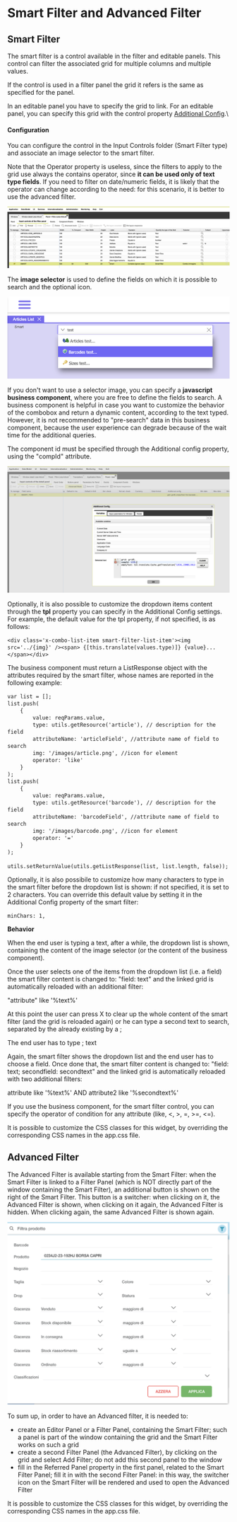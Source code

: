# Smart Filter and Advanced Filter

## Smart Filter

The smart filter is a control available in the filter and editable panels. This control can filter the associated grid for multiple columns and multiple values.

If the control is used in a filter panel the grid it refers is the same as specified for the panel.

In an editable panel you have to specify the grid to link. For an editable panel, you can specify this grid with the control property [Additional Config](3-1-8-panels-list/3-1-8-4-controls-properties.md).\


#### Configuration

You can configure the control in the Input Controls folder (Smart Filter type) and associate an image selector to the smart filter.&#x20;

Note that the Operator property is useless, since the filters to apply to the grid use always the contains operator, since **it can be used only of text type fields**. If you need to filter on date/numeric fields, it is likely that the operator can change according to the need: for this scenario, it is better to use the advanced filter.

![](<../../../.gitbook/assets/image (4).png>)

The **image selector** is used to define the fields on which it is possible to search and the optional icon.

![](<../../../.gitbook/assets/image (5).png>)

If you don't want to use a selector image, you can specify a **javascript business component**, where you are free to define the fields to search. A business component is helpful in case you want to customize the behavior of the combobox and return a dynamic content, according to the text typed. However, it is not recommended to "pre-search" data in this business component, because the user experience can degrade because of the wait time for the additional queries.

The component id must be specified through the Additional config property, using the "compId" attribute.

![](<../../../.gitbook/assets/image (3).png>)

Optionally, it is also possible to customize the dropdown items content through the **tpl** property you can specify in the Additional Config settings. For example, the default value for the tpl property, if not specified, is as follows:

```
<div class='x-combo-list-item smart-filter-list-item'><img src='../{img}' /><span> {[this.translate(values.type)]} {value}...</span></div>
```



The business component must return a ListResponse object with the attributes required by the smart filter, whose names are reported in the following example:

```
var list = [];
list.push(
    {
        value: reqParams.value,
        type: utils.getResource('article'), // description for the field
        attributeName: 'articleField', //attribute name of field to search
        img: '/images/article.png', //icon for element
        operator: 'like'
    }
);
list.push(
    {
        value: reqParams.value,
        type: utils.getResource('barcode'), // description for the field
        attributeName: 'barcodeField', //attribute name of field to search
        img: '/images/barcode.png', //icon for element
        operator: '='
    }
);

utils.setReturnValue(utils.getListResponse(list, list.length, false));
```

Optionally, it is also possibile to customize how many characters to type in the smart filter before the dropdown list is shown: if not specified, it is set to 2 characters. You can override this default value by setting it in the Additional Config property of the smart filter:

```
minChars: 1,
```



**Behavior**

When the end user is typing a text, after a while, the dropdown list is shown, containing the content of the image selector (or the content of the business component).

Once the user selects one of the items from the dropdown list (i.e. a field) the smart filter content is changed to: "field: text" and the linked grid is automatically reloaded with an additional filter:

&#x20;"attribute" like '%text%'

At this point the user can press X to clear up the whole content of the smart filter (and the grid is reloaded again) or he can type a second text to search, separated by the already existing by a ;

The end user has to type ; text

Again, the smart filter shows the dropdown list and the end user has to choose a field. Once done that, the smart filter content is changed to: "field: text; secondfield: secondtext" and the linked grid is automatically reloaded with two additional filters:

&#x20;attribute like '%text%' AND  attribute2 like '%secondtext%'&#x20;

If you use the business component, for the smart filter control, you can specify the operator of condition for any attribute (like, <, >, =, >=, <=).

It is possible to customize the CSS classes for this widget, by overriding the corresponding CSS names in the app.css file.

## Advanced Filter

The Advanced Filter is available starting from the Smart Filter: when the Smart Filter is linked to a Filter Panel (which is NOT directly part of the window containing the Smart Filter), an additional button is shown on the right of the Smart Filter. This button is a switcher: when clicking on it, the Advanced Filter is shown, when clicking on it again, the Advanced Filter is hidden. When clicking again, the same Advanced Filter is shown again.

![](../../../.gitbook/assets/schermata-2021-06-24-alle-09.35.25.png)

To sum up, in order to have an Advanced filter, it is needed to:

* create an Editor Panel or a Filter Panel, containing the Smart Filter; such a panel is part of the window containing the grid and the Smart Filter works on such a grid
* create a second Filter Panel (the Advanced Filter), by clicking on the grid and select Add Filter; do not add this second panel to the window
* fill in the Referred Panel property in the first panel, related to the Smart Filter Panel; fill it in with the second Filter Panel: in this way, the switcher icon on the Smart Filter will be rendered and used to open the Advanced Filter

It is possible to customize the CSS classes for this widget, by overriding the corresponding CSS names in the app.css file.







